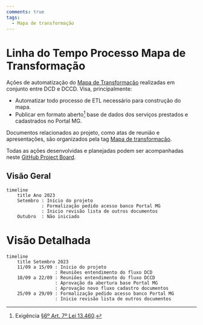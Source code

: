 ```yaml
---
comments: true
tags:
  - Mapa de transformação
---
```


# Linha do Tempo Processo Mapa de Transformação

Ações de automatização do [Mapa de Transformação](https://app.powerbi.com/view?r=eyJrIjoiNmQzZDMxZGMtNGM0OC00YWJmLWIxMjctMTM0OWJjMTAyZWNmIiwidCI6ImU1ZDNhZTdjLTliMzgtNDhkZS1hMDg3LWY2NzM0YTI4NzU3NCJ9&pageName=ReportSection8b08997a641ffd25674f) realizadas em conjunto entre DCD e DCCD.
Visa, principalmente:

- Automatizar todo processo de ETL necessário para construção do mapa.
- Publicar em formato aberto[^1] base de dados dos serviços prestados e cadastrados no Portal MG.

Documentos relacionados ao projeto, como atas de reunião e apresentações, são organizados pela tag [Mapa de transformação](../../tags/#mapa-de-transformacao).

Todas as ações desenvolvidas e planejadas podem ser acompanhadas neste [GitHub Project Board](https://github.com/orgs/suges-mg/projects/1/views/6).

## Visão Geral

```mermaid
timeline
    title Ano 2023
    Setembro : Início do projeto
             : Formalização pedido acesso banco Portal MG
             : Inicio revisão lista de outros documentos
    Outubro  : Não iniciado
```

# Visão Detalhada

```mermaid
timeline
    title Setembro 2023
    11/09 a 15/09 : Início do projeto
                  : Reuniões entendimento do fluxo DCD
    18/09 a 22/09 : Reuniões entendimento do fluxo DCCD
                  : Aprovação da abertura base Portal MG
                  : Aprovação novo fluxo cadastro documentos
    25/09 a 29/09 : Formalização pedido acesso banco Portal MG
                  : Inicio revisão lista de outros documentos
```
[^1]: Exigência [§6º Art. 7º Lei 13.460](https://www.planalto.gov.br/ccivil_03/_ato2015-2018/2017/lei/l13460.htm#:~:text=%C2%A7%206%C2%BA-,Compete,-a%20cada%20ente).
